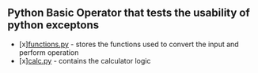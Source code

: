 ## Python Basic Operator that tests the usability of python exceptons

- [x][functions.py](functions.py) - stores the functions used to convert the input and perform operation
- [x][calc.py](calc.py) - contains the calculator logic